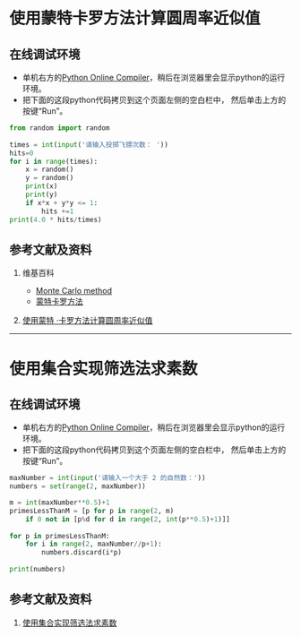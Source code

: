 # 使用蒙特卡罗方法计算圆周率近似值

## 在线调试环境

- 单机右方的[Python Online Compiler](https://trinket.io/python3/a5bd54189b)，稍后在浏览器里会显示python的运行环境。
- 把下面的这段python代码拷贝到这个页面左侧的空白栏中， 然后单击上方的按键“Run”。

```python
from random import random
 
times = int(input('请输入投掷飞镖次数： '))
hits=0
for i in range(times):     
    x = random()            
    y = random()
    print(x)
    print(y)
    if x*x + y*y <= 1:
        hits +=1
print(4.0 * hits/times)
```

## 参考文献及资料

1. 维基百科
	- [Monte Carlo method](https://en.wikipedia.org/wiki/Monte_Carlo_method) 
	- [蒙特卡罗方法](https://zh.wikipedia.org/wiki/%E8%92%99%E5%9C%B0%E5%8D%A1%E7%BE%85%E6%96%B9%E6%B3%95)

2. [使用蒙特 ·卡罗方法计算圆周率近似值](https://blog.csdn.net/qq_38723677/article/details/82455116)

----------

# 使用集合实现筛选法求素数

## 在线调试环境

- 单机右方的[Python Online Compiler](https://trinket.io/python3/a5bd54189b)，稍后在浏览器里会显示python的运行环境。
- 把下面的这段python代码拷贝到这个页面左侧的空白栏中， 然后单击上方的按键“Run”。

```python
maxNumber = int(input('请输入一个大于 2 的自然数：')) 
numbers = set(range(2, maxNumber))

m = int(maxNumber**0.5)+1 
primesLessThanM = [p for p in range(2, m) 
    if 0 not in [p%d for d in range(2, int(p**0.5)+1)]]
                    
for p in primesLessThanM: 
    for i in range(2, maxNumber//p+1): 
        numbers.discard(i*p)
        
print(numbers)
```

## 参考文献及资料

1. [使用集合实现筛选法求素数](https://blog.csdn.net/weixin_43348689/article/details/102503282)




